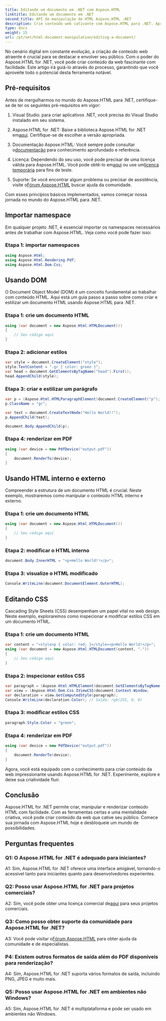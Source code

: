 ```yaml
---
title: Editando um documento em .NET com Aspose.HTML
linktitle: Editando um documento em .NET
second_title: API de manipulação de HTML Aspose.HTML .NET
description: Crie conteúdo web cativante com Aspose.HTML para .NET. Aprenda como manipular HTML, CSS e muito mais.
type: docs
weight: 15
url: /pt/net/html-document-manipulation/editing-a-document/
---
```


No cenário digital em constante evolução, a criação de conteúdo web atraente é crucial para se destacar e envolver seu público. Com o poder do Aspose.HTML for .NET, você pode criar conteúdo da web fascinante com facilidade. Este artigo irá guiá-lo através do processo, garantindo que você aproveite todo o potencial desta ferramenta notável.

## Pré-requisitos

Antes de mergulharmos no mundo do Aspose.HTML para .NET, certifique-se de ter os seguintes pré-requisitos em vigor:

1. Visual Studio: para criar aplicativos .NET, você precisa do Visual Studio instalado em seu sistema.

2. Aspose.HTML for .NET: Baixe a biblioteca Aspose.HTML for .NET em[aqui](https://releases.aspose.com/html/net/). Certifique-se de escolher a versão apropriada.

3.  Documentação Aspose.HTML: Você sempre pode consultar o[documentação](https://reference.aspose.com/html/net/) para conhecimento aprofundado e referência.

4.  Licença: Dependendo do seu uso, você pode precisar de uma licença válida para Aspose.HTML. Você pode obtê-lo em[aqui](https://purchase.aspose.com/buy) ou use um[licença temporária](https://purchase.aspose.com/temporary-license/) para fins de teste.

5.  Suporte: Se você encontrar algum problema ou precisar de assistência, visite o[Fórum Aspose.HTML](https://forum.aspose.com/) buscar ajuda da comunidade.

Com esses princípios básicos implementados, vamos começar nossa jornada no mundo do Aspose.HTML para .NET.

## Importar namespace

Em qualquer projeto .NET, é essencial importar os namespaces necessários antes de trabalhar com Aspose.HTML. Veja como você pode fazer isso:

### Etapa 1: importar namespaces

```csharp
using Aspose.Html;
using Aspose.Html.Rendering.Pdf;
using Aspose.Html.Dom.Css;
```

## Usando DOM

O Document Object Model (DOM) é um conceito fundamental ao trabalhar com conteúdo HTML. Aqui está um guia passo a passo sobre como criar e estilizar um documento HTML usando Aspose.HTML para .NET.

### Etapa 1: crie um documento HTML

```csharp
using (var document = new Aspose.Html.HTMLDocument())
{
    // Seu código aqui
}
```

### Etapa 2: adicionar estilos

```csharp
var style = document.CreateElement("style");
style.TextContent = ".gr { color: green }";
var head = document.GetElementsByTagName("head").First();
head.AppendChild(style);
```

### Etapa 3: criar e estilizar um parágrafo

```csharp
var p = (Aspose.Html.HTMLParagraphElement)document.CreateElement("p");
p.ClassName = "gr";

var text = document.CreateTextNode("Hello World!!");
p.AppendChild(text);

document.Body.AppendChild(p);
```

### Etapa 4: renderizar em PDF

```csharp
using (var device = new PdfDevice("output.pdf"))
{
    document.RenderTo(device);
}
```

## Usando HTML interno e externo

Compreender a estrutura de um documento HTML é crucial. Neste exemplo, mostraremos como manipular o conteúdo HTML interno e externo.

### Etapa 1: crie um documento HTML

```csharp
using (var document = new Aspose.Html.HTMLDocument())
{
    // Seu código aqui
}
```

### Etapa 2: modificar o HTML interno

```csharp
document.Body.InnerHTML = "<p>Hello World!!</p>";
```

### Etapa 3: visualize o HTML modificado

```csharp
Console.WriteLine(document.DocumentElement.OuterHTML);
```

## Editando CSS

Cascading Style Sheets (CSS) desempenham um papel vital no web design. Neste exemplo, exploraremos como inspecionar e modificar estilos CSS em um documento HTML.

### Etapa 1: crie um documento HTML

```csharp
var content = "<style>p { color: red; }</style><p>Hello World!</p>";
using (var document = new Aspose.Html.HTMLDocument(content, "."))
{
    // Seu código aqui
}
```

### Etapa 2: inspecionar estilos CSS

```csharp
var paragraph = (Aspose.Html.HTMLElement)document.GetElementsByTagName("p").First();
var view = (Aspose.Html.Dom.Css.IViewCSS)document.Context.Window;
var declaration = view.GetComputedStyle(paragraph);
Console.WriteLine(declaration.Color); // Saída: rgb(255, 0, 0)
```

### Etapa 3: modificar estilos CSS

```csharp
paragraph.Style.Color = "green";
```

### Etapa 4: renderizar em PDF

```csharp
using (var device = new PdfDevice("output.pdf"))
{
    document.RenderTo(device);
}
```

Agora, você está equipado com o conhecimento para criar conteúdo da web impressionante usando Aspose.HTML for .NET. Experimente, explore e deixe sua criatividade fluir.

## Conclusão

Aspose.HTML for .NET permite criar, manipular e renderizar conteúdo HTML com facilidade. Com as ferramentas certas e uma mentalidade criativa, você pode criar conteúdo da web que cative seu público. Comece sua jornada com Aspose.HTML hoje e desbloqueie um mundo de possibilidades.

## Perguntas frequentes

### Q1: O Aspose.HTML for .NET é adequado para iniciantes?

A1: Sim, Aspose.HTML for .NET oferece uma interface amigável, tornando-o acessível tanto para iniciantes quanto para desenvolvedores experientes.

### Q2: Posso usar Aspose.HTML for .NET para projetos comerciais?

 A2: Sim, você pode obter uma licença comercial de[aqui](https://purchase.aspose.com/buy) para seus projetos comerciais.

### Q3: Como posso obter suporte da comunidade para Aspose.HTML for .NET?

 A3: Você pode visitar o[Fórum Aspose.HTML](https://forum.aspose.com/) para obter ajuda da comunidade e de especialistas.

### P4: Existem outros formatos de saída além do PDF disponíveis para renderização?

A4: Sim, Aspose.HTML for .NET suporta vários formatos de saída, incluindo PNG, JPEG e muito mais.

### Q5: Posso usar Aspose.HTML for .NET em ambientes não Windows?

A5: Sim, Aspose.HTML for .NET é multiplataforma e pode ser usado em ambientes não Windows.
